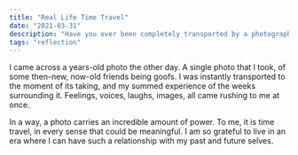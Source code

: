 ```yaml
---
title: "Real Life Time Travel"
date: "2021-03-31"
description: "Have you ever been completely transported by a photograph"
tags: "reflection"
---
```


I came across a years-old photo the other day.
A single photo that I took, of some then-new, now-old friends being goofs.
I was instantly transported to the moment of its taking, and my summed experience of the weeks surrounding it.
Feelings, voices, laughs, images, all came rushing to me at once.

In a way, a photo carries an incredible amount of power.
To me, it is time travel, in every sense that could be meaningful.
I am so grateful to live in an era where I can have such a relationship with my past and future selves.
